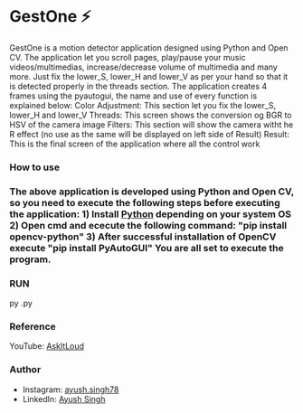 # GestOne ⚡
<p>GestOne is a motion detector application designed using Python and Open CV. The application let you scroll pages, play/pause your music videos/multimedias, increase/decrease volume of multimedia and many more. Just fix the lower_S, lower_H and lower_V as per your hand so that it is detected properly in the threads section.
  The application creates 4 frames using the pyautogui, the name and use of every function is explained below:
  Color Adjustment: This section let you fix the lower_S, lower_H and lower_V
  Threads: This screen shows the conversion og BGR to HSV of the camera image
  Filters: This section will show the camera witht he R effect (no use as the same will be displayed on left side of Result)
  Result: This is the final screen of the application where all the control work</p>

<h3>How to use<h3>
<p>The above application is developed using Python and Open CV, so you need to execute the following steps before executing the application:
1) Install <a href="https://www.python.org/downloads/">Python</a> depending on your system OS
2) Open cmd and ececute the following command: "pip install opencv-python"
3) After successful installation of OpenCV execute "pip install PyAutoGUI"
  You are all set to execute the program.</p>

<h3>RUN</h3>
<p>py <filename>.py</p>

<h3>Reference</h3>
<p>YouTube: <a href="https://www.youtube.com/channel/UCpWIxCtUo2IHh9d3fiyMaJw">AskItLoud</a> </p>

<h3>Author</h3>
 <p><ul><li>Instagram: <a href="https://www.instagram.com/ayush.singh78/">ayush.singh78</a></li>
<li>LinkedIn: <a href="https://www.linkedin.com/in/ayush-singh-9b77641b4/">Ayush Singh</a></li></ul></p>
  
  
